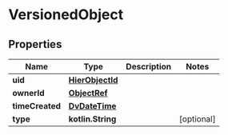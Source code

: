 
# VersionedObject

## Properties
Name | Type | Description | Notes
------------ | ------------- | ------------- | -------------
**uid** | [**HierObjectId**](HierObjectId.md) |  | 
**ownerId** | [**ObjectRef**](ObjectRef.md) |  | 
**timeCreated** | [**DvDateTime**](DvDateTime.md) |  | 
**type** | **kotlin.String** |  |  [optional]




